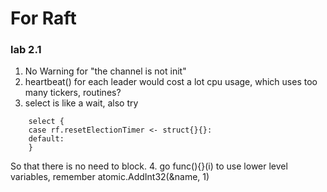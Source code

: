 # For Raft


### lab 2.1
1. No Warning for "the channel is not init"
2. heartbeat() for each leader would cost a lot cpu usage, which uses too many tickers, routines?
3. select is like a wait, also try
```
	select {
	case rf.resetElectionTimer <- struct{}{}:
	default:
	}
```
So that there is no need to block.
4. go func(){}(i) to use lower level variables, remember atomic.AddInt32(&name, 1)